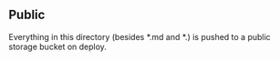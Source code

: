 ## Public

Everything in this directory (besides *.md and *.) is pushed to a public storage bucket on deploy. 